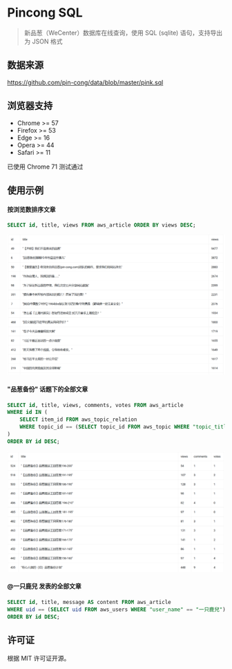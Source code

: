 
# Pincong SQL

> 新品葱（WeCenter）数据库在线查询，使用 SQL (sqlite) 语句，支持导出为 JSON 格式

## 数据来源

https://github.com/pin-cong/data/blob/master/pink.sql

## 浏览器支持

* Chrome >= 57
* Firefox >= 53
* Edge >= 16
* Opera >= 44
* Safari >= 11

已使用 Chrome 71 测试通过

## 使用示例

#### 按浏览数排序文章

```sql
SELECT id, title, views FROM aws_article ORDER BY views DESC;
```

![](img/example0.png)

#### "品葱备份" 话题下的全部文章

```sql
SELECT id, title, views, comments, votes FROM aws_article
WHERE id IN (
	SELECT item_id FROM aws_topic_relation 
	WHERE topic_id == (SELECT topic_id FROM aws_topic WHERE "topic_title" == "品葱备份") AND type == "article"
)
ORDER BY id DESC;
```

![](img/example1.png)

#### @一只鹿兒 发表的全部文章

```sql
SELECT id, title, message AS content FROM aws_article
WHERE uid == (SELECT uid FROM aws_users WHERE "user_name" == "一只鹿兒")
ORDER BY id DESC;
```

## 许可证

根据 MIT 许可证开源。
